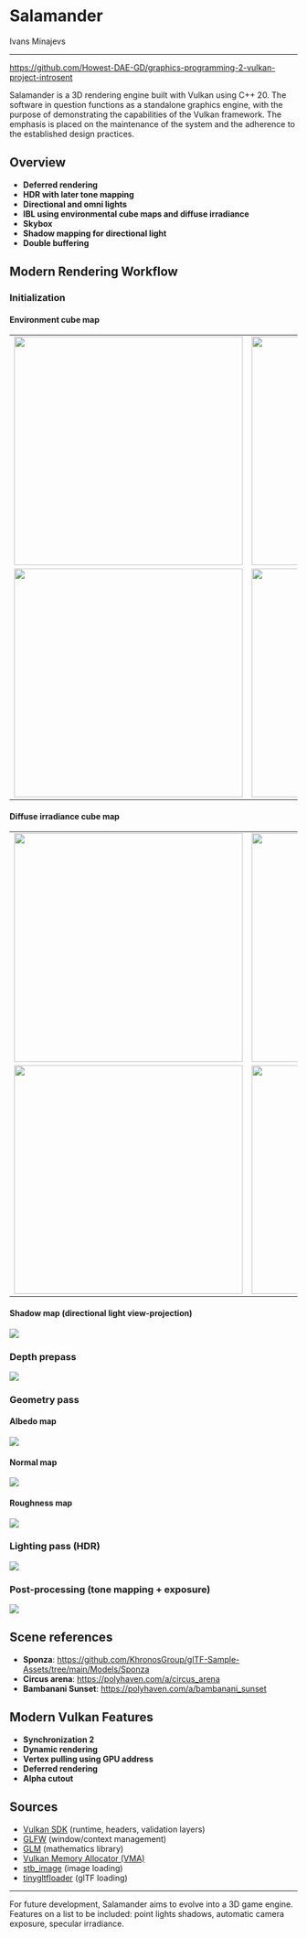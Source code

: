
  <h1>Salamander</h1>
  <p>Ivans Minajevs</p>
  <hr>
  <a href="https://github.com/Howest-DAE-GD/graphics-programming-2-vulkan-project-introsent">https://github.com/Howest-DAE-GD/graphics-programming-2-vulkan-project-introsent</a> 
  <p>
    Salamander is a 3D rendering engine built with Vulkan using C++ 20.
    The software in question functions as a standalone graphics engine, with the purpose of demonstrating the capabilities of the Vulkan framework.
    The emphasis is placed on the maintenance of the system and the adherence to the established design practices.
  </p>

  <h2>Overview</h2>
  <ul>
    <li><strong>Deferred rendering</strong></li>
    <li><strong>HDR with later tone mapping</strong></li>
    <li><strong>Directional and omni lights</strong></li>
    <li><strong>IBL using environmental cube maps and diffuse irradiance</strong></li>
    <li><strong>Skybox</strong></li>
    <li><strong>Shadow mapping for directional light</strong></li>
    <li><strong>Double buffering</strong></li>
  </ul>

  <h2>Modern Rendering Workflow</h2>
  <h3>Initialization</h3>
  <h4>Environment cube map</h4>
  <table>
    <tr>
      <td><img src="src/github_page_src/cube_map_1.png" width="400"/></td>
      <td><img src="src/github_page_src/cube_map_2.png" width="400"/></td>
      <td><img src="src/github_page_src/cube_map_3.png" width="400"/></td>
    </tr>
    <tr>
      <td><img src="src/github_page_src/cube_map_4.png" width="400"/></td>
      <td><img src="src/github_page_src/cube_map_5.png" width="400"/></td>
      <td><img src="src/github_page_src/cube_map_6.png" width="400"/></td>
    </tr>
  </table>
  <h4>Diffuse irradiance cube map</h4>
  <table>
    <tr>
      <td><img src="src/github_page_src/diffuse_irradiance_1.png" width="400"/></td>
      <td><img src="src/github_page_src/diffuse_irradiance_2.png" width="400"/></td>
      <td><img src="src/github_page_src/diffuse_irradiance_3.png" width="400"/></td>
    </tr>
    <tr>
      <td><img src="src/github_page_src/diffuse_irradiance_4.png" width="400"/></td>
      <td><img src="src/github_page_src/diffuse_irradiance_5.png" width="400"/></td>
      <td><img src="src/github_page_src/diffuse_irradiance_6.png" width="400"/></td>
    </tr>
  </table>
  <h4>Shadow map (directional light view-projection)</h4>
  <img src="src/github_page_src/shadow_map.png"/>
  <h3>Depth prepass</h3>
  <img src="src/github_page_src/depth_prepass.png"/>
  <h3>Geometry pass</h3>
  <h4>Albedo map</h4>
  <img src="src/github_page_src/albedo.png"/>
  <h4>Normal map</h4>
  <img src="src/github_page_src/normal_map.png"/>
  <h4>Roughness map</h4>
  <img src="src/github_page_src/roughness.png"/>
  <h3>Lighting pass (HDR)</h3>
  <img src="src/github_page_src/lighting_pass.png"/>
  <h3>Post-processing (tone mapping + exposure)</h3>
  <img src="src/github_page_src/blit_pass.png"/>

  <h2>Scene references</h2>
  <ul>
    <li><strong>Sponza</strong>: <a href="https://github.com/KhronosGroup/glTF-Sample-Assets/tree/main/Models/Sponza">https://github.com/KhronosGroup/glTF-Sample-Assets/tree/main/Models/Sponza</a> </li>
    <li><strong>Circus arena</strong>: <a href="https://polyhaven.com/a/circus_arena">https://polyhaven.com/a/circus_arena</a> </li>
    <li><strong>Bambanani Sunset</strong>:  <a href="https://polyhaven.com/a/bambanani_sunset">https://polyhaven.com/a/bambanani_sunset</a></li>
  </ul>

  <h2>Modern Vulkan Features</h2>
  <ul>
    <li><strong>Synchronization 2</strong></li>
    <li><strong>Dynamic rendering</strong></li>
    <li><strong>Vertex pulling using GPU address</strong></li>
    <li><strong>Deferred rendering</strong></li>
    <li><strong>Alpha cutout</strong></li>
  </ul>

  <h2>Sources</h2>
  <ul>
    <li><a href="https://vulkan.lunarg.com/">Vulkan SDK</a> (runtime, headers, validation layers)</li>
    <li><a href="https://www.glfw.org/">GLFW</a> (window/context management)</li>
    <li><a href="https://github.com/g-truc/glm">GLM</a> (mathematics library)</li>
    <li><a href="https://github.com/GPUOpen-LibrariesAndSDKs/VulkanMemoryAllocator">Vulkan Memory Allocator (VMA)</a></li>
    <li><a href="https://github.com/nothings/stb">stb_image</a> (image loading)</li>
    <li><a href="https://github.com/syoyo/tinygltf">tinygltfloader</a> (glTF loading)</li>
  </ul>

  <hr>

  <p>
    For future development, Salamander aims to evolve into a 3D game engine. 
    Features on a list to be included: point lights shadows, automatic camera exposure, specular irradiance.
  </p>

